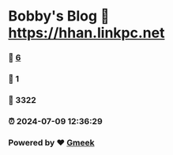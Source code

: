 # Bobby's Blog :link: https://hhan.linkpc.net 
### :page_facing_up: [6](https://hhan.linkpc.net/tag.html) 
### :speech_balloon: 1 
### :hibiscus: 3322 
### :alarm_clock: 2024-07-09 12:36:29 
### Powered by :heart: [Gmeek](https://github.com/Meekdai/Gmeek)
